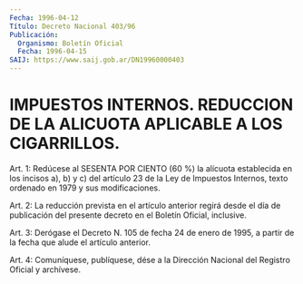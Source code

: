 ```yaml
---
Fecha: 1996-04-12
Título: Decreto Nacional 403/96
Publicación:
  Organismo: Boletín Oficial
  Fecha: 1996-04-15
SAIJ: https://www.saij.gob.ar/DN19960000403
---
```

# IMPUESTOS INTERNOS. REDUCCION DE LA ALICUOTA APLICABLE A LOS CIGARRILLOS.

<a id="1"></a>
Art. 1: Redúcese al  SESENTA  POR  CIENTO  (60  %) la alícuota establecida en los incisos a), b) y c) del artículo 23 de la Ley de Impuestos  Internos,  texto  ordenado  en 1979 y sus modificaciones.

<a id="2"></a>
Art. 2: La reducción prevista en el artículo anterior regirá desde el día de publicación del presente decreto  en  el Boletín Oficial, inclusive.

<a id="3"></a>
Art. 3: Derógase el Decreto N. 105 de fecha 24 de enero de 1995, a partir de la fecha que alude el artículo anterior.

<a id="4"></a>
Art. 4: Comuníquese, publíquese, dése a la Dirección  Nacional del Registro  Oficial  y  archívese.
